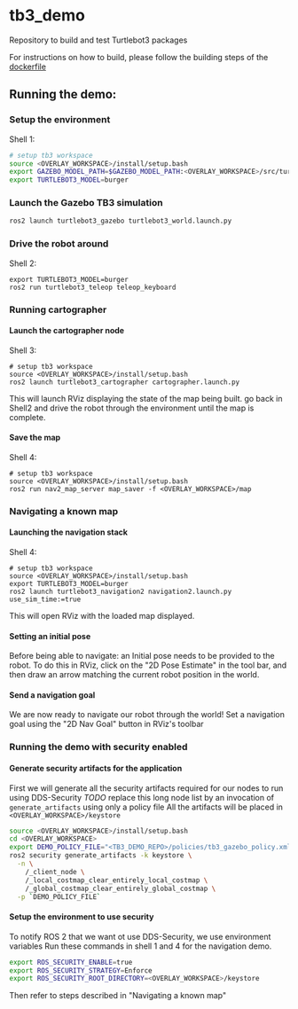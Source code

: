 # tb3_demo
Repository to build and test Turtlebot3 packages


For instructions on how to build, please follow the building steps of the [dockerfile](docker/Dockerfile)

## Running the demo:

### Setup the environment
Shell 1:
```bash
# setup tb3 workspace
source <OVERLAY_WORKSPACE>/install/setup.bash
export GAZEBO_MODEL_PATH=$GAZEBO_MODEL_PATH:<OVERLAY_WORKSPACE>/src/turtlebot3/turtlebot3_simulations/turtlebot3_gazebo/models
export TURTLEBOT3_MODEL=burger
```

### Launch the Gazebo TB3 simulation
```bash
ros2 launch turtlebot3_gazebo turtlebot3_world.launch.py
```

### Drive the robot around

Shell 2:
```
export TURTLEBOT3_MODEL=burger
ros2 run turtlebot3_teleop teleop_keyboard
```
### Running cartographer

#### Launch the cartographer node

Shell 3:

```
# setup tb3 workspace
source <OVERLAY_WORKSPACE>/install/setup.bash
ros2 launch turtlebot3_cartographer cartographer.launch.py
```

This will launch RViz displaying the state of the map being built. go back in Shell2 and drive the robot through the environment until the map is complete.

#### Save the map

Shell 4:
```
# setup tb3 workspace
source <OVERLAY_WORKSPACE>/install/setup.bash
ros2 run nav2_map_server map_saver -f <OVERLAY_WORKSPACE>/map
```

### Navigating a known map

#### Launching the navigation stack

Shell 4:
```
# setup tb3 workspace
source <OVERLAY_WORKSPACE>/install/setup.bash
export TURTLEBOT3_MODEL=burger
ros2 launch turtlebot3_navigation2 navigation2.launch.py use_sim_time:=true
```

This will open RViz with the loaded map displayed.

#### Setting an initial pose

Before being able to navigate: an Initial pose needs to be provided to the robot.
To do this in RViz, click on the "2D Pose Estimate" in the tool bar, and then draw an arrow matching the current robot position in the world.

#### Send a navigation goal
We are now ready to navigate our robot through the world!
Set a navigation goal using the "2D Nav Goal" button in RViz's toolbar

### Running the demo with security enabled

#### Generate security artifacts for the application

First we will generate all the security artifacts required for our nodes to run using DDS-Security
*TODO* replace this long node list by an invocation of `generate_artifacts` using only a policy file
All the artifacts will be placed in `<OVERLAY_WORKSPACE>/keystore`


```bash
source <OVERLAY_WORKSPACE>/install/setup.bash
cd <OVERLAY_WORKSPACE>
export DEMO_POLICY_FILE="<TB3_DEMO_REPO>/policies/tb3_gazebo_policy.xml"
ros2 security generate_artifacts -k keystore \
  -n \
    /_client_node \
    /_local_costmap_clear_entirely_local_costmap \
    /_global_costmap_clear_entirely_global_costmap \
  -p `DEMO_POLICY_FILE`
```

#### Setup the environment to use security

To notify ROS 2 that we want ot use DDS-Security, we use environment variables
Run these commands in shell 1 and 4 for the navigation demo.
```bash
export ROS_SECURITY_ENABLE=true
export ROS_SECURITY_STRATEGY=Enforce
export ROS_SECURITY_ROOT_DIRECTORY=<OVERLAY_WORKSPACE>/keystore
```

Then refer to steps described in "Navigating a known map"
